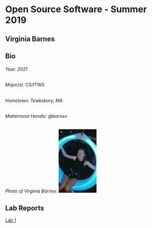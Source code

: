 # Open Source Software - Summer 2019
## Virginia Barnes

## Bio
###### Year: 2021
###### Major(s): CS/ITWS
###### Hometown: Tewksbury, MA
###### Mattermost Handle: @barnev
###### Photo of Virginia Barnes: <img src="LawnPic.jpg" width = "120" height = "200">


## Lab Reports
[Lab 1](labs/lab-01/report.md)
